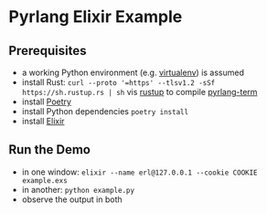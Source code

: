 # Pyrlang Elixir Example

## Prerequisites

- a working Python environment (e.g. [virtualenv](https://virtualenv.pypa.io/en/latest/)) is assumed
- install Rust: `curl --proto '=https' --tlsv1.2 -sSf https://sh.rustup.rs | sh` vis [rustup](https://rustup.rs/)
    to compile [pyrlang-term](https://github.com/Pyrlang/Term)
- install [Poetry](https://python-poetry.org/docs/#installation)
- install Python dependencies `poetry install`
- install [Elixir](https://elixir-lang.org/install.html)

## Run the Demo

- in one window: `elixir --name erl@127.0.0.1 --cookie COOKIE example.exs`
- in another: `python example.py`
- observe the output in both
